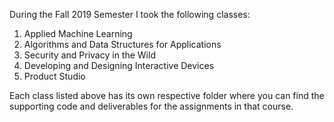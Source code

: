 During the Fall 2019 Semester I took the following classes:

1. Applied Machine Learning
2. Algorithms and Data Structures for Applications
3. Security and Privacy in the Wild
4. Developing and Designing Interactive Devices
5. Product Studio


Each class listed above has its own respective folder where you can find the supporting code and deliverables for the assignments in that course. 
